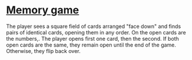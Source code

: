 # [Memory game](https://kkvotinova.github.io/Memory-Game/)

The player sees a square field of cards arranged "face down" and finds pairs of identical cards, opening them in any order. On the open cards are the numbers,. The player opens first one card, then the second. If both open cards are the same, they remain open until the end of the game. Otherwise, they flip back over.
